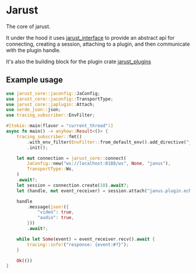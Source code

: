 # Jarust

The core of jarust.

It under the hood it uses [jarust_interface](https://crates.io/crates/jarust_interface) to provide an abstract api
for connecting, creating a session, attaching to a plugin, and then communicate with the plugin handle.

It's also the building block for the plugin crate [jarust_plugins](https://crates.io/crates/jarust_plugins)

## Example usage

```rust
use jarust_core::jaconfig::JaConfig;
use jarust_core::jaconfig::TransportType;
use jarust_core::japlugin::Attach;
use serde_json::json;
use tracing_subscriber::EnvFilter;

#[tokio::main(flavor = "current_thread")]
async fn main() -> anyhow::Result<()> {
    tracing_subscriber::fmt()
        .with_env_filter(EnvFilter::from_default_env().add_directive("jarust_core=trace".parse()?))
        .init();

    let mut connection = jarust_core::connect(
        JaConfig::new("ws://localhost:8188/ws", None, "janus"),
        TransportType::Ws,
    )
    .await?;
    let session = connection.create(10).await?;
    let (handle, mut event_receiver) = session.attach("janus.plugin.echotest").await?;

    handle
        .message(json!({
            "video": true,
            "audio": true,
        }))
        .await?;

    while let Some(event) = event_receiver.recv().await {
        tracing::info!("response: {event:#?}");
    }

    Ok(())
}
```
